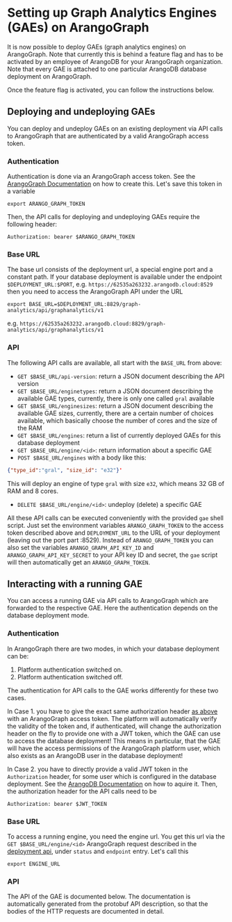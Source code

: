 # Setting up Graph Analytics Engines (GAEs) on ArangoGraph

It is now possible to deploy GAEs (graph analytics engines) on ArangoGraph.
Note that currently this is behind a feature flag and has to be activated
by an employee of ArangoDB for your ArangoGraph organization. Note that every
GAE is attached to one particular ArangoDB database deployment on ArangoGraph.

Once the feature flag is activated, you can follow the instructions below.

## Deploying and undeploying GAEs

You can deploy and undeploy GAEs on an existing deployment via API calls to ArangoGraph that are authenticated by a valid ArangoGraph access token.

### <a name="platform_authentication"></a> Authentication

Authentication is done via an ArangoGraph access token. See the [ArangoGraph Documentation](https://docs.arangodb.com/stable/arangograph/api/get-started/#authenticating-with-oasisctl) on how to create this. Let's save this token in a variable
```
export ARANGO_GRAPH_TOKEN
```
Then, the API calls for deploying and undeploying GAEs require the following header:
```
Authorization: bearer $ARANGO_GRAPH_TOKEN
```

### Base URL

The base url consists of the deployment url, a special engine port and a constant path. If your database deployment is available under the endpoint `$DEPLOYMENT_URL:$PORT`, e.g. `https://62535a263232.arangodb.cloud:8529`
then you need to access the ArangoGraph API under the URL
```
export BASE_URL=$DEPLOYMENT_URL:8829/graph-analytics/api/graphanalytics/v1
```
e.g. `https://62535a263232.arangodb.cloud:8829/graph-analytics/api/graphanalytics/v1`

### <a name="deploy_api"></a> API

The following API calls are available, all start with the `BASE_URL` from above:

 - `GET $BASE_URL/api-version`: return a JSON document describing the API version
 - `GET $BASE_URL/enginetypes`: return a JSON document describing the available
   GAE types, currently, there is only one called `gral` available
 - `GET $BASE_URL/enginesizes`: return a JSON document describing the available
   GAE sizes, currently, there are a certain number of choices available,
   which basically choose the number of cores and the size of the RAM
 - `GET $BASE_URL/engines`: return a list of currently deployed GAEs for this
   database deployment
 - `GET $BASE_URL/engine/<id>`: return information about a specific GAE
 - `POST $BASE_URL/engines` with a body like this:

```json
{"type_id":"gral", "size_id": "e32"}'
```

   This will deploy an engine of type `gral` with size `e32`, which means
   32 GB of RAM and 8 cores.

 - `DELETE $BASE_URL/engine/<id>`: undeploy (delete) a specific GAE

All these API calls can be executed conveniently with the provided `gae` shell script. Just set the environment variables `ARANGO_GRAPH_TOKEN` to the access token described above and `DEPLOYMENT_URL` to the URL of your deployment (leaving out the port part :8529). Instead of `ARANGO_GRAPH_TOKEN` you can also set the variables `ARANGO_GRAPH_API_KEY_ID` and `ARANGO_GRAPH_API_KEY_SECRET` to your API key ID and secret, the `gae` script will then automatically get an `ARANGO_GRAPH_TOKEN`.

## Interacting with a running GAE

You can access a running GAE via API calls to ArangoGraph which are forwarded to the respective GAE. Here the authentication depends on the database deployment mode.

### Authentication

In ArangoGraph there are two modes, in which your database deployment can be:

 1. Platform authentication switched on.
 2. Platform authentication switched off.

The authentication for API calls to the GAE works differently for these two
cases.

In Case 1. you have to give the exact same authorization header [as
above](#platform_authentication) with an ArangoGraph access token. The platform will automatically
verify the validity of the token and, if authenticated, will change
the authorization header on the fly to provide one with a JWT token,
which the GAE can use to access the database deployment! This means
in particular, that the GAE will have the access permissions of the
ArangoGraph platform user, which also exists as an ArangoDB user in the
database deployment!

In Case 2. you have to directly provide a valid JWT token in the
`Authorization` header, for some user which is configured in the
database deployment. See the [ArangoDB Documentation](https://docs.arangodb.com/3.11/develop/http-api/authentication/#jwt-user-tokens) on how to aquire it. Then, the authorization header for the API calls need to be
```
Authorization: bearer $JWT_TOKEN
```

### Base URL

To access a running engine, you need the engine url. You get this url via the `GET $BASE_URL/engine/<id>` ArangoGraph request described in the [deployment api](#deploy_api), under `status` and `endpoint` entry. Let's call this
```
export ENGINE_URL
```

### API

The API of the GAE is documented below. The documentation is automatically generated from the protobuf API description, so that the bodies of the HTTP requests are documented in detail.

